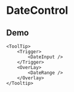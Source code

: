 # DateControl
## Demo
    <ToolTip>
        <Trigger>
            <DateInput />
        </Trigger>
        <OverLay>
            <DateRange />
        </Overlay>
    </Tooltip>